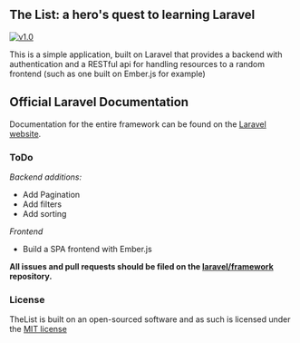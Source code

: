 ## The List: a hero's quest to learning Laravel

[![v1.0](https://travis-ci.org/laravel/framework.svg)](https://travis-ci.org/laravel/framework)

This is a simple application, built on Laravel that provides a backend with authentication and a RESTful api for handling resources to a random frontend (such as one built on Ember.js for example)

## Official Laravel Documentation

Documentation for the entire framework can be found on the [Laravel website](http://laravel.com/docs).

### ToDo
*Backend additions:*
* Add Pagination
* Add filters
* Add sorting

*Frontend*
* Build a SPA frontend with Ember.js

**All issues and pull requests should be filed on the [laravel/framework](http://github.com/laravel/framework) repository.**

### License

TheList is built on an open-sourced software and as such is licensed under the [MIT license](http://opensource.org/licenses/MIT)
